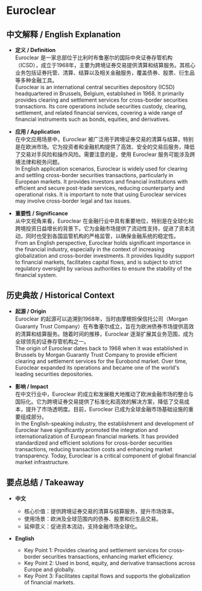 # Euroclear

## 中文解释 / English Explanation

* **定义 / Definition**  
  Euroclear 是一家总部位于比利时布鲁塞尔的国际中央证券存管机构（ICSD），成立于1968年，主要为跨境证券交易提供清算和结算服务。其核心业务包括证券托管、清算、结算以及相关金融服务，覆盖债券、股票、衍生品等多种金融工具。  
  Euroclear is an international central securities depository (ICSD) headquartered in Brussels, Belgium, established in 1968. It primarily provides clearing and settlement services for cross-border securities transactions. Its core operations include securities custody, clearing, settlement, and related financial services, covering a wide range of financial instruments such as bonds, equities, and derivatives.

* **应用 / Application**  
  在中文应用场景中，Euroclear 被广泛用于跨境证券交易的清算与结算，特别是在欧洲市场。它为投资者和金融机构提供了高效、安全的交易后服务，降低了交易对手风险和操作风险。需要注意的是，使用 Euroclear 服务可能涉及跨境法律和税务问题。  
  In English application scenarios, Euroclear is widely used for clearing and settling cross-border securities transactions, particularly in European markets. It provides investors and financial institutions with efficient and secure post-trade services, reducing counterparty and operational risks. It is important to note that using Euroclear services may involve cross-border legal and tax issues.

* **重要性 / Significance**  
  从中文视角来看，Euroclear 在金融行业中具有重要地位，特别是在全球化和跨境投资日益增长的背景下。它为金融市场提供了流动性支持，促进了资本流动，同时也受到各国监管机构的严格监管，以确保金融系统的稳定性。  
  From an English perspective, Euroclear holds significant importance in the financial industry, especially in the context of increasing globalization and cross-border investments. It provides liquidity support to financial markets, facilitates capital flows, and is subject to strict regulatory oversight by various authorities to ensure the stability of the financial system.

## 历史典故 / Historical Context

* **起源 / Origin**  
  Euroclear 的起源可以追溯到1968年，当时由摩根担保信托公司（Morgan Guaranty Trust Company）在布鲁塞尔成立，旨在为欧洲债券市场提供高效的清算和结算服务。随着时间的推移，Euroclear 逐渐扩展其业务范围，成为全球领先的证券存管机构之一。  
  The origin of Euroclear dates back to 1968 when it was established in Brussels by Morgan Guaranty Trust Company to provide efficient clearing and settlement services for the Eurobond market. Over time, Euroclear expanded its operations and became one of the world's leading securities depositories.

* **影响 / Impact**  
  在中文行业中，Euroclear 的成立和发展极大地推动了欧洲金融市场的整合与国际化。它为跨境证券交易提供了标准化和高效的解决方案，降低了交易成本，提升了市场透明度。目前，Euroclear 已成为全球金融市场基础设施的重要组成部分。  
  In the English-speaking industry, the establishment and development of Euroclear have significantly promoted the integration and internationalization of European financial markets. It has provided standardized and efficient solutions for cross-border securities transactions, reducing transaction costs and enhancing market transparency. Today, Euroclear is a critical component of global financial market infrastructure.

## 要点总结 / Takeaway

* **中文**  
  - 核心价值：提供跨境证券交易的清算与结算服务，提升市场效率。  
  - 使用场景：欧洲及全球范围内的债券、股票和衍生品交易。  
  - 延伸意义：促进资本流动，支持金融市场全球化。  

* **English**  
  - Key Point 1: Provides clearing and settlement services for cross-border securities transactions, enhancing market efficiency.  
  - Key Point 2: Used in bond, equity, and derivative transactions across Europe and globally.  
  - Key Point 3: Facilitates capital flows and supports the globalization of financial markets.